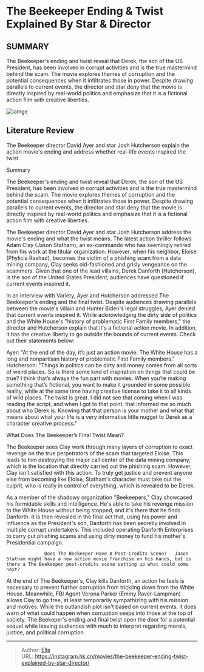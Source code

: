 # The Beekeeper Ending &amp; Twist Explained By Star &amp; Director


## SUMMARY 



  The Beekeeper&#39;s ending and twist reveal that Derek, the son of the US President, has been involved in corrupt activities and is the true mastermind behind the scam.   The movie explores themes of corruption and the potential consequences when it infiltrates those in power.   Despite drawing parallels to current events, the director and star deny that the movie is directly inspired by real-world politics and emphasize that it is a fictional action film with creative liberties.  

![iamge](https://static1.srcdn.com/wordpress/wp-content/uploads/2024/01/jeremy-irons-jason-statham-and-josh-hutcherson-in-the-beekeeper.jpg)

## Literature Review

The Beekeeper director David Ayer and star Josh Hutcherson explain the action movie&#39;s ending and address whether real-life events inspired the twist.





Summary

  The Beekeeper&#39;s ending and twist reveal that Derek, the son of the US President, has been involved in corrupt activities and is the true mastermind behind the scam.   The movie explores themes of corruption and the potential consequences when it infiltrates those in power.   Despite drawing parallels to current events, the director and star deny that the movie is directly inspired by real-world politics and emphasize that it is a fictional action film with creative liberties.  







The Beekeeper director David Ayer and star Josh Hutcherson address the movie&#39;s ending and what the twist means. The latest action thriller follows Adam Clay (Jason Statham), an ex-commando who has seemingly retired from his work at the titular organization. However, when his neighbor, Eloise (Phylicia Rashad), becomes the victim of a phishing scam from a data mining company, Clay seeks old-fashioned and grisly vengeance on the scammers. Given that one of the lead villains, Derek Danforth (Hutcherson), is the son of the United States President, audiences have questioned if current events inspired it.

In an interview with Variety, Ayer and Hutcherson addressed The Beekeeper&#39;s ending and the final twist. Despite audiences drawing parallels between the movie&#39;s villain and Hunter Biden&#39;s legal struggles, Ayer denied that current events inspired it. While acknowledging the dirty side of politics and the White House&#39;s &#34;history of problematic First Family members,&#34; the director and Hutcherson explain that it&#39;s a fictional action movie. In addition, it has the creative liberty to go outside the bounds of current events. Check out their statements below:





Ayer: &#34;At the end of the day, it’s just an action movie. The White House has a long and nonpartisan history of problematic First Family members.&#34;
Hutcherson: &#34;Things in politics can be dirty and money comes from all sorts of weird places. So is there some kind of inspiration on things that could be true? I think that’s always the fun part with movies. When you’re making something that’s fictional, you want to make it grounded in some possible reality, while at the same time having creative license to take it to all kinds of wild places.
The twist is great. I did not see that coming when I was reading the script, and when I got to that point, that informed me so much about who Derek is. Knowing that that person is your mother and what that means about what your life is a very informative little nugget to Derek as a character creative process.&#34;



 What Does The Beekeeper’s Final Twist Mean? 
          




The Beekeeper sees Clay work through many layers of corruption to exact revenge on the true perpetrators of the scam that targeted Eloise. This leads to him destroying the major call center of the data mining company, which is the location that directly carried out the phishing scam. However, Clay isn&#39;t satisfied with this action. To truly get justice and prevent anyone else from becoming like Eloise, Statham&#39;s character must take out the culprit, who is really in control of everything, which is revealed to be Derek.

As a member of the shadowy organization &#34;Beekeepers,&#34; Clay showcased his formidable skills and intelligence. He&#39;s able to take his revenge mission to the White House without being stopped, and it&#39;s there that he finds Danforth. It is then revealed in the final act that, using his power and influence as the President&#39;s son, Danforth has been secretly involved in multiple corrupt undertakers. This included operating Danforth Enterprises to carry out phishing scams and using dirty money to fund his mother&#39;s Presidential campaign.




                  Does The Beekeeper Have A Post-Credits Scene?   Jason Statham might have a new action movie franchise on his hands, but is there a The Beekeeper post-credits scene setting up what could come next?   

At the end of The Beekeeper&#39;s, Clay kills Danforth, an action he feels is necessary to prevent further corruption from trickling down from the White House. Meanwhile, FBI Agent Verona Parker (Emmy Raver-Lampman) allows Clay to go free, at least temporarily sympathizing with his mission and motives. While the outlandish plot isn&#39;t based on current events, it does warn of what could happen when corruption seeps into those at the top of society. The Beekeper&#39;s ending and final twist open the door for a potential sequel while leaving audiences with much to interpret regarding morals, justice, and political corruption.



---

> Author: [Ella](https://instagram.hk.cn/)  
> URL: https://instagram.hk.cn/movies/the-beekeeper-ending-twist-explained-by-star-director/  

